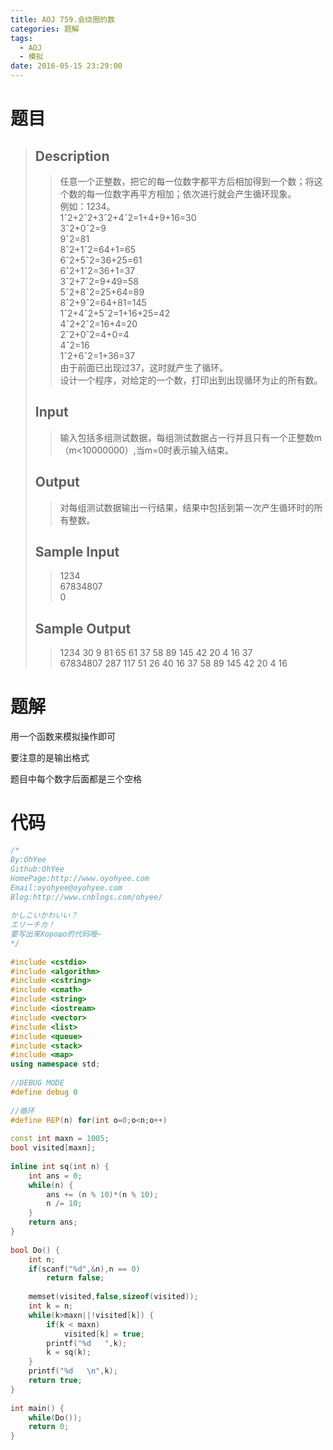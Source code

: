 ```yaml
---
title: AOJ 759.会绕圈的数
categories: 题解
tags:
  - AOJ
  - 模拟
date: 2016-05-15 23:29:00
---
```


# 题目

> ## Description  
> > 任意一个正整数，把它的每一位数字都平方后相加得到一个数；将这个数的每一位数字再平方相加；依次进行就会产生循环现象。  
> > 例如：1234。  
> > 1ˆ2+2ˆ2+3ˆ2+4ˆ2=1+4+9+16=30  
> > 3ˆ2+0ˆ2=9  
> > 9ˆ2=81  
> > 8ˆ2+1ˆ2=64+1=65  
> > 6ˆ2+5ˆ2=36+25=61  
> > 6ˆ2+1ˆ2=36+1=37  
> > 3ˆ2+7ˆ2=9+49=58  
> > 5ˆ2+8ˆ2=25+64=89  
> > 8ˆ2+9ˆ2=64+81=145  
> > 1ˆ2+4ˆ2+5ˆ2=1+16+25=42  
> > 4ˆ2+2ˆ2=16+4=20  
> > 2ˆ2+0ˆ2=4+0=4  
> > 4ˆ2=16  
> > 1ˆ2+6ˆ2=1+36=37  
> > 由于前面已出现过37，这时就产生了循环。  
> > 设计一个程序，对给定的一个数，打印出到出现循环为止的所有数。  
>   <!--more--> 
>   
> ## Input  
> > 输入包括多组测试数据，每组测试数据占一行并且只有一个正整数m（m&lt;10000000）,当m=0时表示输入结束。  
>    
>   
> ## Output  
> > 对每组测试数据输出一行结果，结果中包括到第一次产生循环时的所有整数。  
>    
>   
> ## Sample Input  
> > 1234   
> > 67834807  
> > 0  
>    
>   
> ## Sample Output  
> > 1234   30   9   81   65   61   37   58   89   145   42   20   4   16   37     
> > 67834807   287   117   51   26   40   16   37   58   89   145   42   20   4   16   

# 题解

用一个函数来模拟操作即可

要注意的是输出格式

题目中每个数字后面都是三个空格
  
# 代码

```cpp
/*
By:OhYee
Github:OhYee
HomePage:http://www.oyohyee.com
Email:oyohyee@oyohyee.com
Blog:http://www.cnblogs.com/ohyee/
  
かしこいかわいい？
エリーチカ！
要写出来Хорошо的代码哦~
*/
  
#include <cstdio>
#include <algorithm>
#include <cstring>
#include <cmath>
#include <string>
#include <iostream>
#include <vector>
#include <list>
#include <queue>
#include <stack>
#include <map>
using namespace std;
  
//DEBUG MODE
#define debug 0
  
//循环
#define REP(n) for(int o=0;o<n;o++)
  
const int maxn = 1005;
bool visited[maxn];
  
inline int sq(int n) {
    int ans = 0;
    while(n) {
        ans += (n % 10)*(n % 10);
        n /= 10;
    }
    return ans;
}
  
bool Do() {
    int n;
    if(scanf("%d",&n),n == 0)
        return false;
  
    memset(visited,false,sizeof(visited));
    int k = n;
    while(k>maxn||!visited[k]) {
        if(k < maxn)
            visited[k] = true;
        printf("%d   ",k);
        k = sq(k);
    }
    printf("%d   \n",k);
    return true;
}
  
int main() {
    while(Do());
    return 0;
}
```